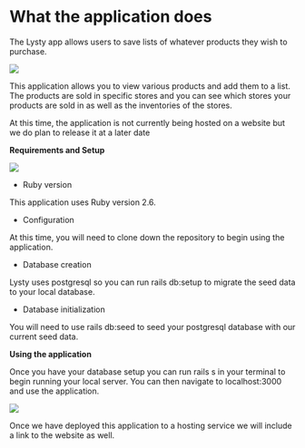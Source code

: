 # What the application does

The Lysty app allows users to save lists of whatever products they wish to purchase.

![](https://media.giphy.com/media/69Eh3RcwqXAKZwj6O2/giphy.gif)

This application allows you to view various products and add them to a list. The products are sold in specific stores and you can see which stores your products are sold in as well as the inventories of the stores.

At this time, the application is not currently being hosted on a website but we do plan to release it at a later date

**Requirements and Setup**

![](https://media.giphy.com/media/T5nP7Nwu5FzMc/giphy.gif)

* Ruby version

This application uses Ruby version 2.6.

* Configuration

At this time, you will need to clone down the repository to begin using the application.

* Database creation

Lysty uses postgresql so you can run rails db:setup to migrate the seed data to your local database.

* Database initialization

You will need to use rails db:seed to seed your postgresql database with our current seed data.

**Using the application**

Once you have your database setup you can run rails s in your terminal to begin running your local server. You can then navigate to localhost:3000 and use the application.

![](https://media.giphy.com/media/CjmvTCZf2U3p09Cn0h/giphy.gif)

Once we have deployed this application to a hosting service we will include a link to the website as well.
